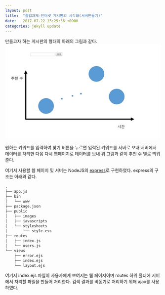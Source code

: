 ```yaml
---
layout: post
title:  "졸업과제-인터넷 게시판의 시각화(서버만들기)"
date:   2017-07-22 15:25:56 +0900
categories: jekyll update
---
```


만들고자 하는 게시판의 형태의 아래의 그림과 같다.
![BulletinBoard](./_image/BB.JPG)

원하는 키워드를 입력하여 찾기 버튼을 누르면 입력된 키워드를 서버로 보내 서버에서 데이터를 처리한 다음 다시 웹페이지로 데이터를 보내 위 그림과 같이 추천 수 별로 띄워준다.

여기서 사용할 웹 페이지 및 서버는 NodeJS의 [express][express]로 구현하였다.
express의 구조는 아래와 같다.

```
.
├── app.js
├── bin
│   └── www
├── package.json
├── public
│   ├── images
│   ├── javascripts
│   └── stylesheets
│       └── style.css
├── routes
│   ├── index.js
│   └── users.js
└── views
    ├── error.ejs
    ├── index.ejs
    └── layout.ejs

```
여기서 index.ejs 파일이 사용자에게 보여지는 웹 페이지이며 routes 하위 폴더에 서버에서 처리할 파일을 만들어 처리한다.
검색 결과를 비동기로 처리하기 위해 ajax를 사용하였다.



[express]: http://expressjs.com/